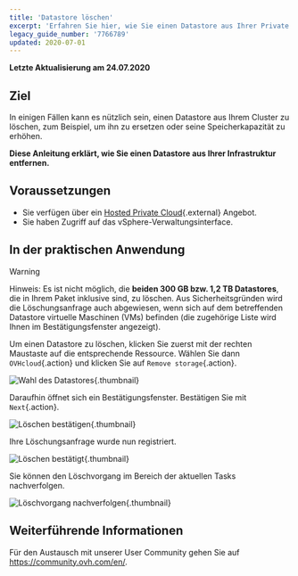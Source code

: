 ```yaml
---
title: 'Datastore löschen'
excerpt: 'Erfahren Sie hier, wie Sie einen Datastore aus Ihrer Private Cloud entfernen'
legacy_guide_number: '7766789'
updated: 2020-07-01
---
```


**Letzte Aktualisierung am 24.07.2020**

## Ziel

In einigen Fällen kann es nützlich sein, einen Datastore aus Ihrem Cluster zu löschen, zum Beispiel, um ihn zu ersetzen oder seine Speicherkapazität zu erhöhen.

**Diese Anleitung erklärt, wie Sie einen Datastore aus Ihrer Infrastruktur entfernen.**

## Voraussetzungen

- Sie verfügen über ein [Hosted Private Cloud](https://www.ovhcloud.com/de/enterprise/products/hosted-private-cloud/){.external} Angebot.
- Sie haben Zugriff auf das vSphere-Verwaltungsinterface.

## In der praktischen Anwendung

> [!warning]
>
> Hinweis: Es ist nicht möglich, die **beiden 300 GB bzw. 1,2 TB Datastores**, die in Ihrem Paket inklusive sind, zu löschen. Aus Sicherheitsgründen wird die Löschungsanfrage auch abgewiesen, wenn sich auf dem betreffenden Datastore virtuelle Maschinen (VMs) befinden (die zugehörige Liste wird Ihnen im Bestätigungsfenster angezeigt).
> 

Um einen Datastore zu löschen, klicken Sie zuerst mit der rechten Maustaste auf die entsprechende Ressource. Wählen Sie dann `OVHcloud`{.action} und klicken Sie auf `Remove storage`{.action}.

![Wahl des Datastores](images/removedatastore01.png){.thumbnail}

Daraufhin öffnet sich ein Bestätigungsfenster. Bestätigen Sie mit `Next`{.action}.

![Löschen bestätigen](images/removedatastore02.png){.thumbnail}

Ihre Löschungsanfrage wurde nun registriert.

![Löschen bestätigt](images/removedatastore03.png){.thumbnail}

Sie können den Löschvorgang im Bereich der aktuellen Tasks nachverfolgen.

![Löschvorgang nachverfolgen](images/removedatastore04.png){.thumbnail}

## Weiterführende Informationen

Für den Austausch mit unserer User Community gehen Sie auf <https://community.ovh.com/en/>.
